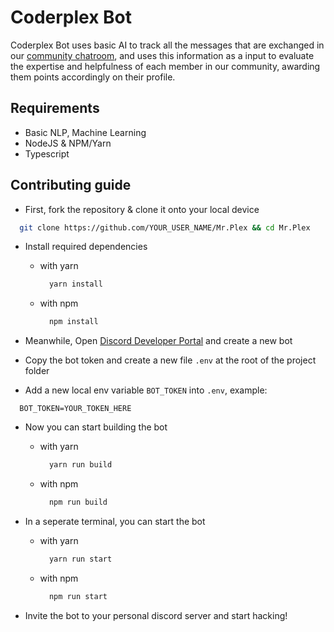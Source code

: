 # Coderplex Bot

Coderplex  Bot uses basic AI to track all the messages that are exchanged in our [community chatroom](https://chat.coderplex.org), and  uses this information as a input to evaluate the expertise and helpfulness of each member in our community, awarding them points accordingly on their profile.

## Requirements

- Basic NLP, Machine Learning
- NodeJS & NPM/Yarn
- Typescript

## Contributing guide

- First, fork the repository & clone it onto your local device

```sh
  git clone https://github.com/YOUR_USER_NAME/Mr.Plex && cd Mr.Plex
```

- Install required dependencies

  - with yarn

    ```sh
      yarn install
    ```

  - with npm

    ```sh
      npm install
    ```

- Meanwhile, Open [Discord Developer Portal](https://discordapp.com/developers/) and create a new bot

- Copy the bot token and create a new file `.env` at the root of the project folder

- Add a new local env variable `BOT_TOKEN` into `.env`, example:

```dotenv
  BOT_TOKEN=YOUR_TOKEN_HERE
```

- Now you can start building the bot

  - with yarn

    ```sh
      yarn run build
    ```

  - with npm

    ```sh
      npm run build
    ```

- In a seperate terminal, you can start the bot

  - with yarn

    ```sh
      yarn run start
    ```

  - with npm

    ```sh
      npm run start
    ```

- Invite the bot to your personal discord server and start hacking!
